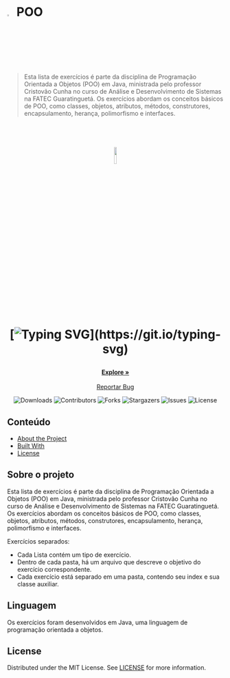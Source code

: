 

# <img src="https://www.svgrepo.com/show/513273/book-opened.svg" width="3%" /> POO

> Esta lista de exercícios é parte da disciplina de Programação Orientada a Objetos (POO) em Java, ministrada pelo professor Cristovão Cunha no curso de Análise e Desenvolvimento de Sistemas na FATEC Guaratinguetá. Os exercícios abordam os conceitos básicos de POO, como classes, objetos, atributos, métodos, construtores, encapsulamento, herança, polimorfismo e interfaces.

<br/>
<p align="center">
  <h1 align="center">
<img src="https://www.vectorlogo.zone/logos/java/java-icon.svg" width="10%" /> <br>

[![Typing SVG](https://readme-typing-svg.herokuapp.com?font=Fira+Code&weight=600&size=30&duration=2000&pause=2000&color=000000&center=true&vCenter=true&width=800&height=90&lines=Programa%C3%A7%C3%A3o+Orientada+a+Objetos.;Exercicios+realizados+durante+o+curso.)](https://git.io/typing-svg)

</h1>
  <p align="center">
    <a href="https://github.com/eumotta/Java-Fatec-Exercises"><strong>Explore »</strong></a>
    <br/>
    <br/>
    <a href="https://github.com/eumotta/Java-Fatec-Exercises/issues">Reportar Bug</a>
  </p>
</p>

<div align="center">

![Downloads](https://img.shields.io/github/downloads/eumotta/Java-Fatec-Exercises/total) ![Contributors](https://img.shields.io/github/contributors/eumotta/Java-Fatec-Exercises?color=dark-green) ![Forks](https://img.shields.io/github/forks/eumotta/Java-Fatec-Exercises?style=social) ![Stargazers](https://img.shields.io/github/stars/eumotta/Java-Fatec-Exercises?style=social) ![Issues](https://img.shields.io/github/issues/eumotta/Java-Fatec-Exercises) ![License](https://img.shields.io/github/license/eumotta/Java-Fatec-Exercises) 

</div>

## Conteúdo

* [About the Project](#about-the-project)
* [Built With](#built-with)
* [License](#license)

## Sobre o projeto

Esta lista de exercícios é parte da disciplina de Programação Orientada a Objetos (POO) em Java, ministrada pelo professor Cristovão Cunha no curso de Análise e Desenvolvimento de Sistemas na FATEC Guaratinguetá. Os exercícios abordam os conceitos básicos de POO, como classes, objetos, atributos, métodos, construtores, encapsulamento, herança, polimorfismo e interfaces.

Exercícios separados:

* Cada Lista contém um tipo de exercício.
* Dentro de cada pasta, há um arquivo que descreve o objetivo do exercício correspondente.
* Cada exercício está separado em uma pasta, contendo seu index e sua classe auxiliar.

## Linguagem

Os exercícios foram desenvolvidos em Java, uma linguagem de programação orientada a objetos.


## License

Distributed under the MIT License. See [LICENSE](https://github.com/eumotta/Java-Fatec-Exercises/blob/main/LICENSE.md) for more information.

